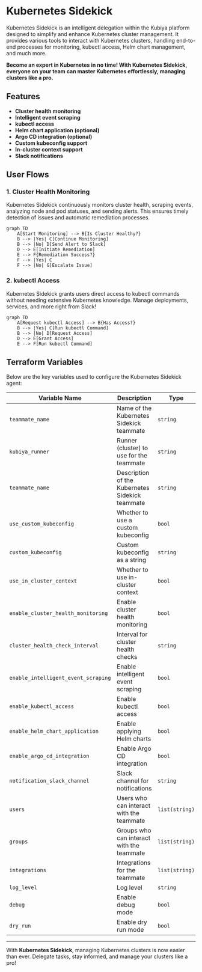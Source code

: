 
# Kubernetes Sidekick

Kubernetes Sidekick is an intelligent delegation within the Kubiya platform designed to simplify and enhance Kubernetes cluster management. It provides various tools to interact with Kubernetes clusters, handling end-to-end processes for monitoring, kubectl access, Helm chart management, and much more.

**Become an expert in Kubernetes in no time! With Kubernetes Sidekick, everyone on your team can master Kubernetes effortlessly, managing clusters like a pro.**

## Features

- **Cluster health monitoring**
- **Intelligent event scraping**
- **kubectl access**
- **Helm chart application (optional)**
- **Argo CD integration (optional)**
- **Custom kubeconfig support**
- **In-cluster context support**
- **Slack notifications**

## User Flows

### 1. Cluster Health Monitoring

Kubernetes Sidekick continuously monitors cluster health, scraping events, analyzing node and pod statuses, and sending alerts. This ensures timely detection of issues and automatic remediation processes.

```mermaid
graph TD
    A[Start Monitoring] --> B{Is Cluster Healthy?}
    B --> |Yes| C[Continue Monitoring]
    B --> |No| D[Send Alert to Slack]
    D --> E[Initiate Remediation]
    E --> F{Remediation Success?}
    F --> |Yes| C
    F --> |No| G[Escalate Issue]
```

### 2. kubectl Access
Kubernetes Sidekick grants users direct access to kubectl commands without needing extensive Kubernetes knowledge. Manage deployments, services, and more right from Slack!

```mermaid
graph TD
    A[Request kubectl Access] --> B{Has Access?}
    B --> |Yes| C[Run kubectl Command]
    B --> |No| D[Request Access]
    D --> E[Grant Access]
    E --> F[Run kubectl Command]
```

## Terraform Variables

Below are the key variables used to configure the Kubernetes Sidekick agent:

| Variable Name                    | Description                                         | Type     | Default   |
|-----------------------------------|-----------------------------------------------------|----------|-----------|
| `teammate_name`                      | Name of the Kubernetes Sidekick teammate               | `string` |           |
| `kubiya_runner`                   | Runner (cluster) to use for the teammate               | `string` |           |
| `teammate_name`               | Description of the Kubernetes Sidekick teammate        | `string` |           |
| `use_custom_kubeconfig`           | Whether to use a custom kubeconfig                  | `bool`   | `false`   |
| `custom_kubeconfig`               | Custom kubeconfig as a string                       | `string` | `""`      |
| `use_in_cluster_context`          | Whether to use in-cluster context                   | `bool`   | `true`    |
| `enable_cluster_health_monitoring`| Enable cluster health monitoring                    | `bool`   | `true`    |
| `cluster_health_check_interval`   | Interval for cluster health checks                  | `string` | `"1h"`    |
| `enable_intelligent_event_scraping`| Enable intelligent event scraping                   | `bool`   | `true`    |
| `enable_kubectl_access`           | Enable kubectl access                               | `bool`   | `true`    |
| `enable_helm_chart_application`   | Enable applying Helm charts                         | `bool`   | `false`   |
| `enable_argo_cd_integration`      | Enable Argo CD integration                          | `bool`   | `false`   |
| `notification_slack_channel`      | Slack channel for notifications                     | `string` | `""`      |
| `users`                           | Users who can interact with the teammate               | `list(string)` |    |
| `groups`                          | Groups who can interact with the teammate              | `list(string)` |    |
| `integrations`                    | Integrations for the teammate                          | `list(string)` |    |
| `log_level`                       | Log level                                           | `string` | `"INFO"`  |
| `debug`                           | Enable debug mode                                   | `bool`   | `false`   |
| `dry_run`                         | Enable dry run mode                                 | `bool`   | `false`   |

---

With **Kubernetes Sidekick**, managing Kubernetes clusters is now easier than ever. Delegate tasks, stay informed, and manage your clusters like a pro!
